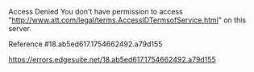 Access Denied
You don't have permission to access "http://www.att.com/legal/terms.AccessIDTermsofService.html" on this server.

Reference #18.ab5ed617.1754662492.a79d155

https://errors.edgesuite.net/18.ab5ed617.1754662492.a79d155